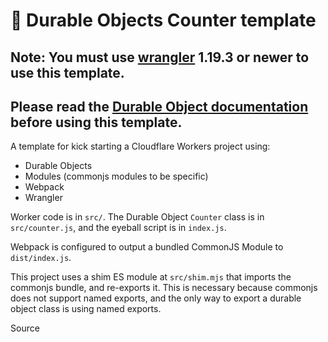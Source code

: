 # 👷 Durable Objects Counter template

## Note: You must use [wrangler](https://developers.cloudflare.com/workers/cli-wrangler/install-update) 1.19.3 or newer to use this template.

## Please read the [Durable Object documentation](https://developers.cloudflare.com/workers/learning/using-durable-objects) before using this template.

A template for kick starting a Cloudflare Workers project using:

- Durable Objects
- Modules (commonjs modules to be specific)
- Webpack
- Wrangler

Worker code is in `src/`. The Durable Object `Counter` class is in `src/counter.js`, and the eyeball script is in `index.js`.

Webpack is configured to output a bundled CommonJS Module to `dist/index.js`.

This project uses a shim ES module at `src/shim.mjs` that imports the commonjs bundle, and re-exports it. This is necessary because commonjs does not support named exports, and the only way to export a durable object class is using named exports.

Source